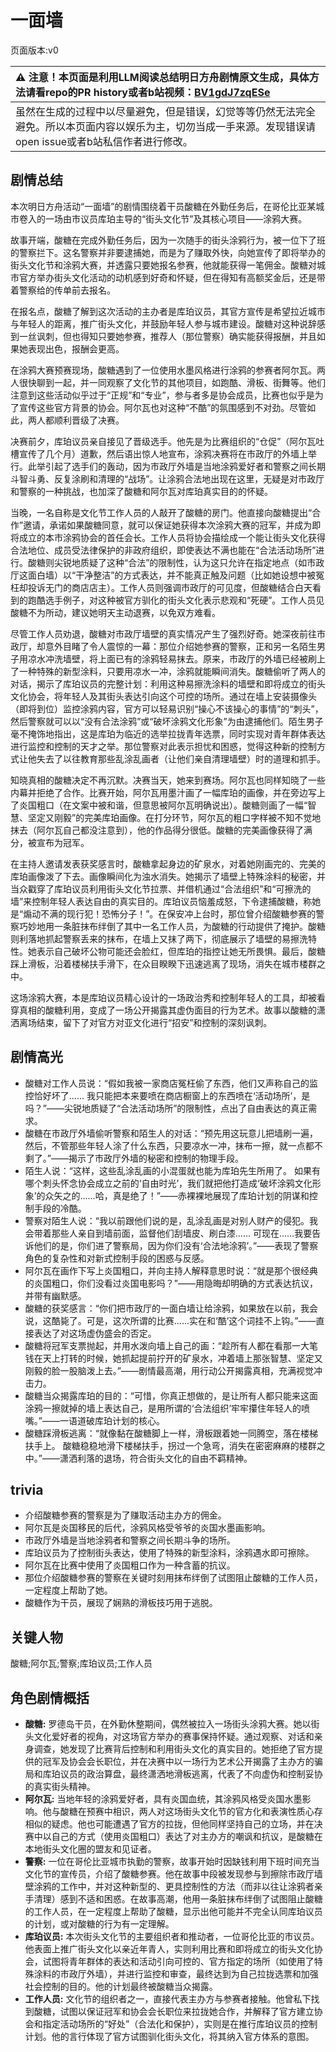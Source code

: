 # 一面墙
页面版本:v0
 

| :warning: 注意！本页面是利用LLM阅读总结明日方舟剧情原文生成，具体方法请看repo的PR history或者b站视频：[BV1gdJ7zqESe](https://www.bilibili.com/video/BV1gdJ7zqESe/)         |
|:----------------------------|
| 虽然在生成的过程中以尽量避免，但是错误，幻觉等等仍然无法完全避免。所以本页面内容以娱乐为主，切勿当成一手来源。发现错误请open issue或者b站私信作者进行修改。|



## 剧情总结
本次明日方舟活动“一面墙”的剧情围绕着干员酸糖在外勤任务后，在哥伦比亚某城市卷入的一场由市议员库珀主导的“街头文化节”及其核心项目——涂鸦大赛。

故事开端，酸糖在完成外勤任务后，因为一次随手的街头涂鸦行为，被一位下了班的警察拦下。这名警察并非要逮捕她，而是为了赚取外快，向她宣传了即将举办的街头文化节和涂鸦大赛，并透露只要她报名参赛，他就能获得一笔佣金。酸糖对城市官方举办街头文化活动的动机感到好奇和怀疑，但在得知有高额奖金后，还是带着警察给的传单前去报名。

在报名点，酸糖了解到这次活动的主办者是库珀议员，其官方宣传是希望拉近城市与年轻人的距离，推广街头文化，并鼓励年轻人参与城市建设。酸糖对这种说辞感到一丝讽刺，但也得知只要她参赛，推荐人（那位警察）确实能获得报酬，并且如果她表现出色，报酬会更高。

在涂鸦大赛预赛现场，酸糖遇到了一位使用水墨风格进行涂鸦的参赛者阿尔瓦。两人很快聊到一起，并一同观察了文化节的其他项目，如跑酷、滑板、街舞等。他们注意到这些活动似乎过于“正规”和“专业”，参与者多是协会成员，比赛也似乎是为了宣传这些官方背景的协会。阿尔瓦也对这种“不酷”的氛围感到不对劲。尽管如此，两人都顺利晋级了决赛。

决赛前夕，库珀议员亲自接见了晋级选手。他先是为比赛组织的“仓促”（阿尔瓦吐槽宣传了几个月）道歉，然后语出惊人地宣布，涂鸦决赛将在市政厅的外墙上举行。此举引起了选手们的轰动，因为市政厅外墙是当地涂鸦爱好者和警察之间长期斗智斗勇、反复涂刷和清理的“战场”。让涂鸦合法地出现在这里，无疑是对市政厅和警察的一种挑战，也加深了酸糖和阿尔瓦对库珀真实目的的怀疑。

当晚，一名自称是文化节工作人员的人敲开了酸糖的房门。他直接向酸糖提出“合作”邀请，承诺如果酸糖同意，就可以保证她获得本次涂鸦大赛的冠军，并成为即将成立的本市涂鸦协会的首任会长。工作人员将协会描绘成一个能让街头文化获得合法地位、成员受法律保护的非政府组织，即使表达不满也能在“合法活动场所”进行。酸糖则尖锐地质疑了这种“合法”的限制性，认为这只允许在指定地点（如市政厅这面白墙）以“干净整洁”的方式表达，并不能真正触及问题（比如她设想中被冤枉却投诉无门的商店店主）。工作人员则强调市政厅的可见度，但酸糖结合白天看到的跑酷选手例子，对这种被官方驯化的街头文化表示悲观和“死硬”。工作人员见酸糖不为所动，建议她明天主动退赛，以免双方难看。

尽管工作人员劝退，酸糖对市政厅墙壁的真实情况产生了强烈好奇。她深夜前往市政厅，却意外目睹了令人震惊的一幕：那位介绍她参赛的警察，正和另一名陌生男子用凉水冲洗墙壁，将上面已有的涂鸦轻易抹去。原来，市政厅的外墙已经被刷上了一种特殊的新型涂料，只要用凉水一冲，涂鸦就能瞬间消失。酸糖偷听了两人的对话，揭示了库珀议员的完整计划：利用这种易擦洗涂料的墙壁和即将成立的街头文化协会，将年轻人及其街头表达引向这个可控的场所。通过在墙上安装摄像头（即将到位）监控涂鸦内容，官方可以轻易识别“操心不该操心的事情”的“刺头”，然后警察就可以以“没有合法涂鸦”或“破坏涂鸦文化形象”为由逮捕他们。陌生男子毫不掩饰地指出，这是库珀为临近的选举拉拢青年选票，同时实现对青年群体表达进行监控和控制的天才之举。那位警察对此表示担忧和困惑，觉得这种新的控制方式让他失去了以往教育那些乱涂乱画者（让他们亲自清理墙壁）时的道理和抓手。

知晓真相的酸糖决定不再沉默。决赛当天，她来到赛场。阿尔瓦也同样知晓了一些内幕并拒绝了合作。比赛开始，阿尔瓦用墨汁画了一幅库珀的画像，并在旁边写上了炎国粗口（在文案中被和谐，但意思被阿尔瓦明确说出）。酸糖则画了一幅“智慧、坚定又刚毅”的完美库珀画像。在打分环节，阿尔瓦的粗口字样被不知不觉地抹去（阿尔瓦自己都没注意到），他的作品得分很低。酸糖的完美画像获得了满分，被宣布为冠军。

在主持人邀请发表获奖感言时，酸糖拿起身边的矿泉水，对着她刚画完的、完美的库珀画像泼了下去。画像瞬间化为浊水消失。她揭示了墙壁上特殊涂料的秘密，并当众戳穿了库珀议员利用街头文化节拉票、并借机通过“合法组织”和“可擦洗的墙”来控制年轻人表达自由的真实目的。库珀议员恼羞成怒，下令逮捕酸糖，称她是“煽动不满的现行犯！恐怖分子！”。在保安冲上台时，那位曾介绍酸糖参赛的警察巧妙地用一条脏抹布绊倒了其中一名工作人员，为酸糖的行动提供了掩护。酸糖则利落地抓起警察丢来的抹布，在墙上又抹了两下，彻底展示了墙壁的易擦洗特性。她表示自己破坏公物可能还会脸红，但库珀的指控让她无所畏惧。最后，酸糖踩上滑板，沿着楼梯扶手滑下，在众目睽睽下迅速逃离了现场，消失在城市楼群之中。

这场涂鸦大赛，本是库珀议员精心设计的一场政治秀和控制年轻人的工具，却被看穿真相的酸糖利用，变成了一场公开揭露其虚伪面目的行为艺术。故事以酸糖的潇洒离场结束，留下了对官方对亚文化进行“招安”和控制的深刻讽刺。
## 剧情高光
*   酸糖对工作人员说：“假如我被一家商店冤枉偷了东西，他们又声称自己的监控恰好坏了...... 我只能把本来要喷在商店橱窗上的东西喷在‘活动场所’，是吗？”——尖锐地质疑了“合法活动场所”的限制性，点出了自由表达的真正需求。
*   酸糖在市政厅外墙偷听警察和陌生人的对话：“预先用这玩意儿把墙刷一遍，然后，不管那些年轻人涂了什么东西，只要凉水一冲，抹布一擦，就一点都不剩了。”——揭示了市政厅外墙的秘密和控制的物理手段。
*   陌生人说：“这样，这些乱涂乱画的小混蛋就也能为库珀先生所用了。 如果有哪个刺头怀念协会成立之前的‘自由时光’，我们就把他打造成‘破坏涂鸦文化形象’的众矢之的......哈，真是绝了！”——赤裸裸地展现了库珀计划的阴谋和控制手段的冷酷。
*   警察对陌生人说：“我以前跟他们说的是，乱涂乱画是对别人财产的侵犯。我会带着那些人亲自到墙前面，监督他们刮墙皮、刷白漆...... 可现在......我要告诉他们的是，你们进了警察局，因为你们没有‘合法地涂鸦’。”——表现了警察角色的复杂性和对新式控制手段的困惑与反感。
*   阿尔瓦在画作下写上炎国粗口，并向主持人解释意思时说：“就是那个很经典的炎国粗口，你们没看过炎国电影吗？”——用隐晦却明确的方式表达抗议，并带有幽默感。
*   酸糖的获奖感言：“你们把市政厅的一面白墙让给涂鸦，如果放在以前，我会说，这酷毙了。可是，这次所谓的比赛......实在和‘酷’这个词挂不上钩。”——直接表达了对这场虚伪盛会的否定。
*   酸糖将冠军支票抛起，并用水泼向墙上自己的画：“趁所有人都在看那一大笔钱在天上打转的时候，她抓起提前拧开的矿泉水，冲着墙上那张智慧、坚定又刚毅的脸一股脑泼上去。”——剧情最高潮，用行动公开揭露真相，充满视觉冲击力。
*   酸糖当众揭露库珀的目的：“可惜，你真正想做的，是让所有人都只能来这面涂鸦一擦就掉的墙上表达自己，是用所谓的‘合法组织’牢牢攥住年轻人的喷嘴。”——一语道破库珀计划的核心。
*   酸糖踩滑板逃离：“就像黏在酸糖脚上一样，滑板跟着她一同腾空，落在楼梯扶手上。 酸糖稳稳地滑下楼梯扶手，拐过一个急弯，消失在密密麻麻的楼群之中。”——潇洒利落的退场，符合街头文化的自由不羁精神。
## trivia
*   介绍酸糖参赛的警察是为了赚取活动主办方的佣金。
*   阿尔瓦是炎国移民的后代，涂鸦风格受爷爷的炎国水墨画影响。
*   市政厅外墙是当地涂鸦者和警察之间长期斗争的场所。
*   库珀议员为了控制街头表达，使用了特殊的新型涂料，涂鸦遇水即可擦除。
*   阿尔瓦在比赛中使用了炎国粗口作为一种含蓄的抗议。
*   那位介绍酸糖参赛的警察在关键时刻用抹布绊倒了试图阻止酸糖的工作人员，一定程度上帮助了她。
*   酸糖作为干员，展现了娴熟的滑板技巧用于逃脱。
## 关键人物
酸糖;阿尔瓦;警察;库珀议员;工作人员
## 角色剧情概括
-   **酸糖:** 罗德岛干员，在外勤休整期间，偶然被拉入一场街头涂鸦大赛。她以街头文化爱好者的视角，对这场官方举办的赛事保持怀疑。通过观察、对话和亲身调查，她发现了比赛背后控制和利用街头文化的真实目的。她拒绝了官方提供的冠军及协会会长职位，并在决赛中以一场行为艺术公开揭露了主办方的骗局和库珀议员的政治算盘，最终潇洒地滑板逃离，代表了不向虚伪和控制妥协的真实街头精神。
-   **阿尔瓦:** 当地年轻的涂鸦爱好者，具有炎国血统，其涂鸦风格受炎国水墨影响。他与酸糖在预赛中相识，两人对这场街头文化节的官方化和表演性质心存相似的疑虑。他也可能遭遇了官方的拉拢，但他同样坚持自己的立场，并在决赛中以自己的方式（使用炎国粗口）表达了对主办方的嘲讽和抗议，是酸糖在本地街头文化圈的盟友和见证者。
-   **警察:** 一位在哥伦比亚城市执勤的警察，故事开始时因缺钱利用下班时间充当文化节的宣传员，介绍了酸糖参赛。他在故事中段被发现参与到擦除市政厅墙壁涂鸦的工作中，并对这种新型的、更具控制性的方法（而非以往让涂鸦者亲手清理）感到不适和困惑。在故事高潮，他用一条脏抹布绊倒了试图阻止酸糖的工作人员，在一定程度上帮助了酸糖，显示出他可能并不完全认同库珀议员的计划，或对酸糖的行为有一定理解。
-   **库珀议员:** 本次街头文化节的主要组织者和推动者，一位哥伦比亚的市议员。他表面上推广街头文化以亲近年青人，实则利用比赛和即将成立的街头文化协会，试图将青年群体的表达和活动引向可控的、官方指定的场所（如使用了特殊涂料的市政厅外墙），并进行监控和审查，最终达到为自己拉拢选票和加强社会控制的目的。他的计划最终被酸糖当众揭露。
-   **工作人员:** 文化节的组织者之一，直接代表主办方与参赛者接触。他曾私下找到酸糖，试图以保证冠军和协会会长职位来拉拢她合作，并解释了官方建立协会和指定活动场所的“好处”（合法化和保护），实则是在推行库珀议员的控制计划。他的言行体现了官方试图驯化街头文化，将其纳入官方体系的意图。